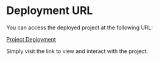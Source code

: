 # Deployment URL

You can access the deployed project at the following URL:

[Project Deployment](https://sunil-7777.github.io/loan_calculator/)

Simply visit the link to view and interact with the project.
